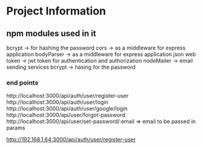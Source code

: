 # Project Information
## npm modules used in it
bcrypt -> for hashing the password
cors -> as a middleware for express application
bodyParser -> as a middleware for express application
json web token -> jwt token for authentication and authorization
nodeMailer -> email sending services
bcrypt -> hasing for the password
### end points
http://localhost:3000/api/auth/user/register-user
http://localhost:3000/api/auth/user/login
http://localhost:3000/api/auth/user/google/login
http://localhost:3000/api/user/forgot-password
http://localhost:3000/api/user/set-password/:email => email to be passed in params



http://192.168.1.64:3000/api/auth/user/register-user